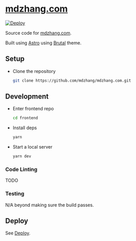 # [mdzhang.com](http://mdzhang.com)

[![Deploy](https://github.com/mdzhang/mdzhang.com/actions/workflows/deploy.yml/badge.svg)](https://github.com/mdzhang/mdzhang.com/actions/workflows/deploy.yml)

Source code for [mdzhang.com](http://mdzhang.com).

Built using [Astro](https://astro.build/) using [Brutal](https://github.com/eliancodes/brutal) theme.

## Setup

- Clone the repository
  ```sh
  git clone https://github.com/mdzhang/mdzhang.com.git
  ```

## Development

- Enter frontend repo
  ```sh
  cd frontend
  ```
- Install deps
  ```sh
  yarn
  ```
- Start a local server
  ```sh
  yarn dev
  ```

### Code Linting

TODO

### Testing

N/A beyond making sure the build passes.

## Deploy

See [Deploy](DEPLOY.md).
